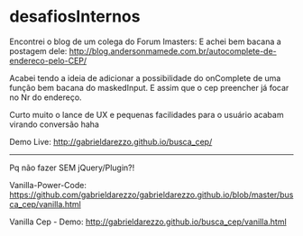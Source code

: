 # desafiosInternos

Encontrei o blog de um colega do Forum Imasters:
E achei bem bacana a postagem dele:
http://blog.andersonmamede.com.br/autocomplete-de-endereco-pelo-CEP/

Acabei tendo a ideia de adicionar a possibilidade do onComplete de uma função bem bacana do maskedInput.
E assim que o cep preencher já focar no Nr do endereço.

Curto muito o lance de UX e pequenas facilidades para o usuário acabam virando conversão haha

Demo Live:
http://gabrieldarezzo.github.io/busca_cep/

--------------

Pq não fazer SEM jQuery/Plugin?!

Vanilla-Power-Code:
https://github.com/gabrieldarezzo/gabrieldarezzo.github.io/blob/master/busca_cep/vanilla.html

Vanilla Cep - Demo:
http://gabrieldarezzo.github.io/busca_cep/vanilla.html


